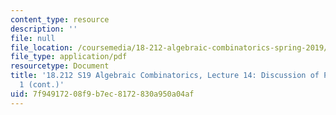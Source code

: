 ```yaml
---
content_type: resource
description: ''
file: null
file_location: /coursemedia/18-212-algebraic-combinatorics-spring-2019/7f94917208f9b7ec8172830a950a04af_MIT18_212S19_lec14.pdf
file_type: application/pdf
resourcetype: Document
title: '18.212 S19 Algebraic Combinatorics, Lecture 14: Discussion of Problem Set
  1 (cont.)'
uid: 7f949172-08f9-b7ec-8172-830a950a04af
---
```

